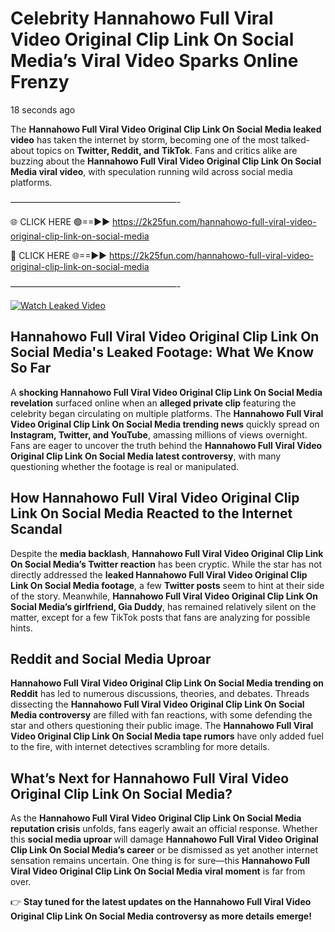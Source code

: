 # Celebrity Hannahowo Full Viral Video Original Clip Link On Social Media’s Viral Video Sparks Online Frenzy

18 seconds ago

The **Hannahowo Full Viral Video Original Clip Link On Social Media leaked video** has taken the internet by storm, becoming one of the most talked-about topics on **Twitter, Reddit, and TikTok**. Fans and critics alike are buzzing about the **Hannahowo Full Viral Video Original Clip Link On Social Media viral video**, with speculation running wild across social media platforms.

———————————————————-

🌐 CLICK HERE 🟢==►► https://2k25fun.com/hannahowo-full-viral-video-original-clip-link-on-social-media

🔴 CLICK HERE 🌐==►► https://2k25fun.com/hannahowo-full-viral-video-original-clip-link-on-social-media

———————————————————-

[![Watch Leaked Video](https://miro.medium.com/v2/resize:fit:828/format:webp/1*cilzJN44JGOrTw9NJCrNHA.gif "Watch Leaked Video")](https://2k25fun.com/hannahowo-full-viral-video-original-clip-link-on-social-media)

## **Hannahowo Full Viral Video Original Clip Link On Social Media's Leaked Footage: What We Know So Far**  
A **shocking Hannahowo Full Viral Video Original Clip Link On Social Media revelation** surfaced online when an **alleged private clip** featuring the celebrity began circulating on multiple platforms. The **Hannahowo Full Viral Video Original Clip Link On Social Media trending news** quickly spread on **Instagram, Twitter, and YouTube**, amassing millions of views overnight. Fans are eager to uncover the truth behind the **Hannahowo Full Viral Video Original Clip Link On Social Media latest controversy**, with many questioning whether the footage is real or manipulated.  

## **How Hannahowo Full Viral Video Original Clip Link On Social Media Reacted to the Internet Scandal**  
Despite the **media backlash**, **Hannahowo Full Viral Video Original Clip Link On Social Media’s Twitter reaction** has been cryptic. While the star has not directly addressed the **leaked Hannahowo Full Viral Video Original Clip Link On Social Media footage**, a few **Twitter posts** seem to hint at their side of the story. Meanwhile, **Hannahowo Full Viral Video Original Clip Link On Social Media’s girlfriend, Gia Duddy**, has remained relatively silent on the matter, except for a few TikTok posts that fans are analyzing for possible hints.  

## **Reddit and Social Media Uproar**  
**Hannahowo Full Viral Video Original Clip Link On Social Media trending on Reddit** has led to numerous discussions, theories, and debates. Threads dissecting the **Hannahowo Full Viral Video Original Clip Link On Social Media controversy** are filled with fan reactions, with some defending the star and others questioning their public image. The **Hannahowo Full Viral Video Original Clip Link On Social Media tape rumors** have only added fuel to the fire, with internet detectives scrambling for more details.  

## **What’s Next for Hannahowo Full Viral Video Original Clip Link On Social Media?**  
As the **Hannahowo Full Viral Video Original Clip Link On Social Media reputation crisis** unfolds, fans eagerly await an official response. Whether this **social media uproar** will damage **Hannahowo Full Viral Video Original Clip Link On Social Media’s career** or be dismissed as yet another internet sensation remains uncertain. One thing is for sure—this **Hannahowo Full Viral Video Original Clip Link On Social Media viral moment** is far from over.  

👉 **Stay tuned for the latest updates on the Hannahowo Full Viral Video Original Clip Link On Social Media controversy as more details emerge!**  